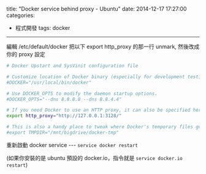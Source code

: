 title: "Docker service behind proxy - Ubuntu"
date: 2014-12-17 17:27:00
categories:
- 程式開發
tags: docker
---

編輯 /etc/default/docker
把以下 export http_proxy 的那一行 unmark, 然後改成你的 proxy 設定

```bash
# Docker Upstart and SysVinit configuration file

# Customize location of Docker binary (especially for development testing).
#DOCKER="/usr/local/bin/docker"

# Use DOCKER_OPTS to modify the daemon startup options.
#DOCKER_OPTS="--dns 8.8.8.8 --dns 8.8.4.4"

# If you need Docker to use an HTTP proxy, it can also be specified here.
export http_proxy="http://127.0.0.1:3128/"

# This is also a handy place to tweak where Docker's temporary files go.
#export TMPDIR="/mnt/bigdrive/docker-tmp"
```

重新啟動 docker service --- ```service docker restart```

(如果你安裝的是 ubuntu 預設的 docker.io，指令就是 ```service docker.io restart```)
